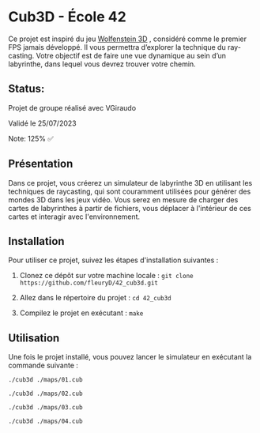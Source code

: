 # Cub3D - École 42

Ce projet est inspiré du jeu [Wolfenstein 3D](http://users.atw.hu/wolf3d/) , considéré comme le premier FPS
jamais développé. Il vous permettra d’explorer la technique du ray-casting. Votre objectif
est de faire une vue dynamique au sein d’un labyrinthe, dans lequel vous devrez trouver
votre chemin.

## Status:

Projet de groupe réalisé avec VGiraudo

Validé le 25/07/2023

Note: 125% ✅

## Présentation

Dans ce projet, vous créerez un simulateur de labyrinthe 3D en utilisant les techniques de raycasting, qui sont couramment utilisées pour générer des mondes 3D dans les jeux vidéo. Vous serez en mesure de charger des cartes de labyrinthes à partir de fichiers, vous déplacer à l'intérieur de ces cartes et interagir avec l'environnement.

## Installation

Pour utiliser ce projet, suivez les étapes d'installation suivantes :

1. Clonez ce dépôt sur votre machine locale : `git clone https://github.com/fleuryD/42_cub3d.git`

2. Allez dans le répertoire du projet : `cd 42_cub3d`

3. Compilez le projet en exécutant : `make`

## Utilisation

Une fois le projet installé, vous pouvez lancer le simulateur en exécutant la commande suivante :

`./cub3d ./maps/01.cub`

`./cub3d ./maps/02.cub`

`./cub3d ./maps/03.cub`

`./cub3d ./maps/04.cub`
